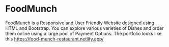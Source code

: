 # FoodMunch
FoodMunch is a Responsive and User Friendly Website designed using HTML and Bootstrap. You can explore various varieties of Dishes and order them online using a large pool of Payment Options.
The portfolio looks like this 
https://food-munch-restaurant.netlify.app/ 


